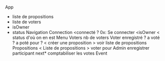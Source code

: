 App
- liste de propositions
- liste de voters
- isOwner
- status
	Navigation
		Connection
			<connecté ? 0x: Se connecter
			<isOwner
			< status d'où on en est
		Menu
			Voters
				nb de voters
				Voter
					enregistré ?
					a voté ?
					a poté pour ?
					< créer une proposition
					> voir liste de propositions
			Propositions
				< Liste de propositions
					> voter pour
			Admin
				enregistrer participant
				next*
				comptabiliser les votes
		Event
				